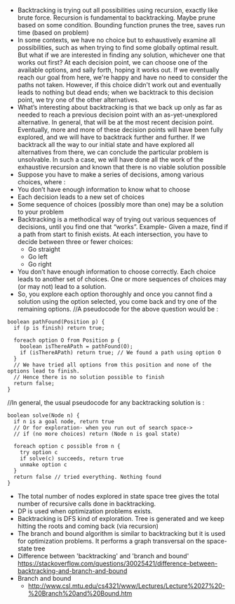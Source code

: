 * Backtracking is trying out all possibilities using recursion, exactly like brute force. Recursion is fundamental to backtracking. Maybe prune based on some condition. Bounding function prunes the tree, saves run time (based on problem)
* In some contexts, we have no choice but to exhaustively examine all possibilities, such as when trying to find some globally optimal result. But what if we are interested in finding any solution, whichever one that works out first? At each decision point, we can choose one of the available options, and sally forth, hoping it works out. If we eventually reach our goal from here, we're happy and have no need to consider the paths not taken. However, if this choice didn't work out
and eventually leads to nothing but dead ends; when we backtrack to this decision point, we try one of the other alternatives.
* What’s interesting about backtracking is that we back up only as far as needed to reach a previous decision point with an as-yet-unexplored alternative. In general, that will be at the most recent decision point. Eventually, more and more of these decision points will have been fully explored, and we will have to backtrack further and further. If we backtrack all the way to our initial state and have explored all alternatives from there, we can conclude the particular problem
is unsolvable. In such a case, we will have done all the work of the exhaustive recursion and known that there is no viable solution possible
*  Suppose you have to make a series of decisions, among various choices, where :
  * You don’t have enough information to know what to choose
  * Each decision leads to a new set of choices
  * Some sequence of choices (possibly more than one) may be a solution to your problem
* Backtracking is a methodical way of trying out various sequences of decisions, until you find one that “works”. Example- Given a maze, find if a path from start to finish exists. At each intersection, you have to decide between three or fewer choices:
    * Go straight
    * Go left
    * Go right
* You don’t have enough information to choose correctly. Each choice leads to another set of choices. One or more sequences of choices may (or may not) lead to a solution.
* So, you explore each option thoroughly and once you cannot find a solution using the option selected, you come back and try one of the remaining options.
//A pseudocode for the above question would be :
```
boolean pathFound(Position p) {
  if (p is finish) return true;

  foreach option O from Position p {
    boolean isThereAPath = pathFound(O);
    if (isThereAPath) return true; // We found a path using option O
  }
  // We have tried all options from this position and none of the options lead to finish.
  // Hence there is no solution possible to finish
  return false;
}
```
//In general, the usual pseudocode for any backtracking solution is :
```
boolean solve(Node n) {
  if n is a goal node, return true
  // Or for exploration- when you run out of search space->
  // if (no more choices) return (Node n is goal state)

  foreach option c possible from n {
    try option c
    if solve(c) succeeds, return true
    unmake option c
  }
  return false // tried everything. Nothing found
}
```
* The total number of nodes explored in state space tree gives the total number of recursive calls done in backtracking.
* DP is used when optimization problems exists.
* Backtracking is DFS kind of exploration. Tree is generated and we keep hitting the roots and coming back (via recursion)
* The branch and bound algorithm is similar to backtracking but it is used for optimization problems. It performs a graph transversal on the space-state tree
* Difference between 'backtracking' and 'branch and bound'
https://stackoverflow.com/questions/30025421/difference-between-backtracking-and-branch-and-bound
* Branch and bound
  * http://www.csl.mtu.edu/cs4321/www/Lectures/Lecture%2027%20-%20Branch%20and%20Bound.htm
